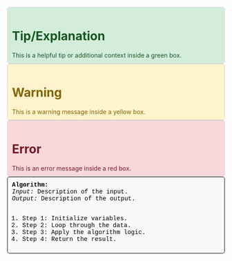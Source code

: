 <script type="text/javascript" src="http://cdn.mathjax.org/mathjax/latest/MathJax.js?config=TeX-AMS-MML_HTMLorMML"></script>
<script type="text/x-mathjax-config">
    MathJax.Hub.Config({ tex2jax: {inlineMath: [['$', '$']]}, messageStyle: "none" });
</script>

<div style="border: 1px solid #d3d3d3; padding: 10px; background-color: #d4edda; color: #155724; border-radius: 5px;">
<h1>Tip/Explanation</h1>
<!-- https://stackoverflow.com/questions/70260504/adding-mathjax-katex-math-inside-a-div-class-in-markdown-html
A line must be skipped to render math -->
This is a helpful tip or additional context inside a green box.
</div>

<div style="border: 1px solid #d3d3d3; padding: 10px; background-color: #fff3cd; color: #856404; border-radius: 5px;">
<h1>Warning</h1>
This is a warning message inside a yellow box.
</div>

<div style="border: 1px solid #d3d3d3; padding: 10px; background-color: #f8d7da; color: #721c24; border-radius: 5px;">
<h1>Error</h1>
This is an error message inside a red box.
</div>

<div style="border: 1px solid black; padding: 10px; background-color: #f9f9f9; color: #000000; border-radius: 5px; font-family: 'Courier New', Courier, monospace;">
<strong>Algorithm:</strong>
<br>
<em>Input:</em> Description of the input.
<br>
<em>Output:</em> Description of the output.
<br><br>
<ol>
  <li>Step 1: Initialize variables.</li>
  <li>Step 2: Loop through the data.</li>
  <li>Step 3: Apply the algorithm logic.</li>
  <li>Step 4: Return the result.</li>
</ol>
</div>
